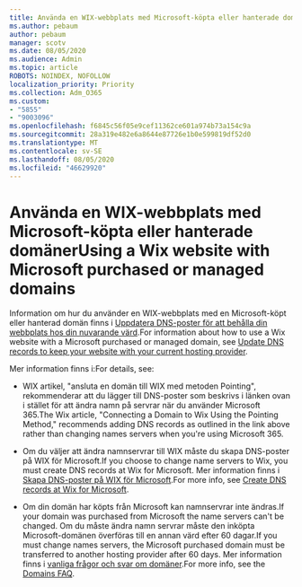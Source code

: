```yaml
---
title: Använda en WIX-webbplats med Microsoft-köpta eller hanterade domäner
ms.author: pebaum
author: pebaum
manager: scotv
ms.date: 08/05/2020
ms.audience: Admin
ms.topic: article
ROBOTS: NOINDEX, NOFOLLOW
localization_priority: Priority
ms.collection: Adm_O365
ms.custom:
- "5855"
- "9003096"
ms.openlocfilehash: f6845c56f05e9cef11362ce601a974b73a154c9a
ms.sourcegitcommit: 28a319e482e6a8644e87726e1b0e599819df52d0
ms.translationtype: MT
ms.contentlocale: sv-SE
ms.lasthandoff: 08/05/2020
ms.locfileid: "46629920"
---
```

# <a name="using-a-wix-website-with-microsoft-purchased-or-managed-domains"></a><span data-ttu-id="854ee-102">Använda en WIX-webbplats med Microsoft-köpta eller hanterade domäner</span><span class="sxs-lookup"><span data-stu-id="854ee-102">Using a Wix website with Microsoft purchased or managed domains</span></span>

<span data-ttu-id="854ee-103">Information om hur du använder en WIX-webbplats med en Microsoft-köpt eller hanterad domän finns i [Uppdatera DNS-poster för att behålla din webbplats hos din nuvarande värd](https://docs.microsoft.com/microsoft-365/admin/dns/update-dns-records-to-retain-current-hosting-provider).</span><span class="sxs-lookup"><span data-stu-id="854ee-103">For information about how to use a Wix website with a Microsoft purchased or managed domain, see [Update DNS records to keep your website with your current hosting provider](https://docs.microsoft.com/microsoft-365/admin/dns/update-dns-records-to-retain-current-hosting-provider).</span></span>

<span data-ttu-id="854ee-104">Mer information finns i:</span><span class="sxs-lookup"><span data-stu-id="854ee-104">For details, see:</span></span> 

- <span data-ttu-id="854ee-105">WIX artikel, "ansluta en domän till WIX med metoden Pointing", rekommenderar att du lägger till DNS-poster som beskrivs i länken ovan i stället för att ändra namn på servrar när du använder Microsoft 365.</span><span class="sxs-lookup"><span data-stu-id="854ee-105">The Wix article, "Connecting a Domain to Wix Using the Pointing Method," recommends adding DNS records as outlined in the link above rather than changing names servers when you're using Microsoft 365.</span></span>

- <span data-ttu-id="854ee-106">Om du väljer att ändra namnservrar till WIX måste du skapa DNS-poster på WIX för Microsoft.</span><span class="sxs-lookup"><span data-stu-id="854ee-106">If you choose to change name servers to Wix, you must create DNS records at Wix for Microsoft.</span></span> <span data-ttu-id="854ee-107">Mer information finns i [Skapa DNS-poster på WIX för Microsoft](https://docs.microsoft.com/microsoft-365/admin/dns/create-dns-records-at-wix).</span><span class="sxs-lookup"><span data-stu-id="854ee-107">For more info, see [Create DNS records at Wix for Microsoft](https://docs.microsoft.com/microsoft-365/admin/dns/create-dns-records-at-wix).</span></span>

- <span data-ttu-id="854ee-108">Om din domän har köpts från Microsoft kan namnservrar inte ändras.</span><span class="sxs-lookup"><span data-stu-id="854ee-108">If your domain was purchased from Microsoft the name servers can't be changed.</span></span> <span data-ttu-id="854ee-109">Om du måste ändra namn servrar måste den inköpta Microsoft-domänen överföras till en annan värd efter 60 dagar.</span><span class="sxs-lookup"><span data-stu-id="854ee-109">If you must change names servers, the Microsoft purchased domain must be transferred to another hosting provider after 60 days.</span></span> <span data-ttu-id="854ee-110">Mer information finns i [vanliga frågor och svar om domäner](https://docs.microsoft.com/microsoft-365/admin/setup/domains-faq#can-i-transfer-a-domain-i-purchased-from-microsoft-to-another-provider).</span><span class="sxs-lookup"><span data-stu-id="854ee-110">For more info, see the [Domains FAQ](https://docs.microsoft.com/microsoft-365/admin/setup/domains-faq#can-i-transfer-a-domain-i-purchased-from-microsoft-to-another-provider).</span></span>